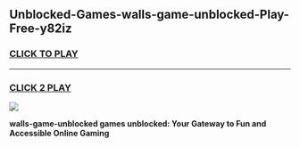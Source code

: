
## Unblocked-Games-walls-game-unblocked-Play-Free-y82iz
<h3>
<a href="https://premium76.site?title=walls-game-unblocked&ref=10A">CLICK TO PLAY</a></h3>
<hr>

<h3>
<a href="https://premium76.site?title=walls-game-unblocked&ref=10A">CLICK 2 PLAY</a>
  
</h3>

<a href="https://premium76.site?title=walls-game-unblocked&ref=10A"><img src="https://clearcache.store/games.png"></a>


**walls-game-unblocked games unblocked: Your Gateway to Fun and Accessible Online Gaming**
